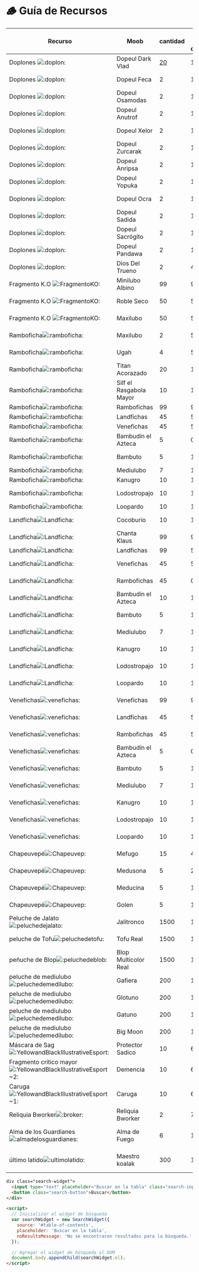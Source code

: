 # 🪵 Guía de Recursos

<table data-full-width="true"><thead><tr><th width="141">Recurso</th><th width="149">Moob</th><th width="102">cantidad</th><th width="124">% de drop</th><th width="122">% de drop</th><th>mazmorra o zona</th></tr></thead><tbody><tr><td>Doplones <img src="https://cdn.discordapp.com/emojis/1218678511557017661.webp?size=96&#x26;quality=lossless" alt=":doplon:"></td><td>Dopeul Dark Vlad</td><td><a data-footnote-ref href="#user-content-fn-1">20</a></td><td>100</td><td>100</td><td>zona de doplones</td></tr><tr><td>Doplones <img src="https://cdn.discordapp.com/emojis/1218678511557017661.webp?size=96&#x26;quality=lossless" alt=":doplon:"></td><td>Dopeul Feca</td><td>2</td><td>100</td><td>100</td><td>zona de doplones</td></tr><tr><td>Doplones <img src="https://cdn.discordapp.com/emojis/1218678511557017661.webp?size=96&#x26;quality=lossless" alt=":doplon:"></td><td>Dopeul Osamodas</td><td>2</td><td>100</td><td>100</td><td>zona de doplones</td></tr><tr><td>Doplones <img src="https://cdn.discordapp.com/emojis/1218678511557017661.webp?size=96&#x26;quality=lossless" alt=":doplon:"></td><td>Dopeul Anutrof</td><td>2</td><td>100</td><td>100</td><td>zona de doplones</td></tr><tr><td>Doplones <img src="https://cdn.discordapp.com/emojis/1218678511557017661.webp?size=96&#x26;quality=lossless" alt=":doplon:"></td><td>Dopeul Xelor</td><td>2</td><td>100</td><td>100</td><td>zona de doplones</td></tr><tr><td>Doplones <img src="https://cdn.discordapp.com/emojis/1218678511557017661.webp?size=96&#x26;quality=lossless" alt=":doplon:"></td><td>Dopeul Zurcarak</td><td>2</td><td>100</td><td>100</td><td>zona de doplones</td></tr><tr><td>Doplones <img src="https://cdn.discordapp.com/emojis/1218678511557017661.webp?size=96&#x26;quality=lossless" alt=":doplon:"></td><td>Dopeul Anripsa</td><td>2</td><td>100</td><td>100</td><td>zona de doplones</td></tr><tr><td>Doplones <img src="https://cdn.discordapp.com/emojis/1218678511557017661.webp?size=96&#x26;quality=lossless" alt=":doplon:"></td><td>Dopeul Yopuka</td><td>2</td><td>100</td><td>100</td><td>zona de doplones</td></tr><tr><td>Doplones <img src="https://cdn.discordapp.com/emojis/1218678511557017661.webp?size=96&#x26;quality=lossless" alt=":doplon:"></td><td>Dopeul Ocra</td><td>2</td><td>100</td><td>100</td><td>zona de doplones</td></tr><tr><td>Doplones <img src="https://cdn.discordapp.com/emojis/1218678511557017661.webp?size=96&#x26;quality=lossless" alt=":doplon:"></td><td>Dopeul Sadida</td><td>2</td><td>100</td><td>100</td><td>zona de doplones</td></tr><tr><td>Doplones <img src="https://cdn.discordapp.com/emojis/1218678511557017661.webp?size=96&#x26;quality=lossless" alt=":doplon:"></td><td>Dopeul Sacrógito</td><td>2</td><td>100</td><td>100</td><td>zona de doplones</td></tr><tr><td>Doplones <img src="https://cdn.discordapp.com/emojis/1218678511557017661.webp?size=96&#x26;quality=lossless" alt=":doplon:"></td><td>Dopeul Pandawa</td><td>2</td><td>100</td><td>100</td><td>zona de doplones</td></tr><tr><td>Doplones <img src="https://cdn.discordapp.com/emojis/1218678511557017661.webp?size=96&#x26;quality=lossless" alt=":doplon:"></td><td>Dios Del Trueno</td><td>2</td><td>45</td><td>500</td><td>zona de doplones</td></tr><tr><td>Fragmento K.O <img src="https://cdn.discordapp.com/emojis/1215739697180180542.webp?size=96&#x26;quality=lossless" alt=":FragmentoKO:"></td><td>Minilubo Albino</td><td>99</td><td>99</td><td>100</td><td>DUNG K.O</td></tr><tr><td>Fragmento K.O <img src="https://cdn.discordapp.com/emojis/1215739697180180542.webp?size=96&#x26;quality=lossless" alt=":FragmentoKO:"></td><td>Roble Seco</td><td>50</td><td>50</td><td>100</td><td>DUNG elemental</td></tr><tr><td>Fragmento K.O <img src="https://cdn.discordapp.com/emojis/1215739697180180542.webp?size=96&#x26;quality=lossless" alt=":FragmentoKO:"></td><td>Maxilubo</td><td>50</td><td>50</td><td>100</td><td>Antro de Xp</td></tr><tr><td>Ramboficha<img src="https://cdn.discordapp.com/emojis/1218735351531573338.webp?size=96&#x26;quality=lossless" alt=":ramboficha:" data-size="line"></td><td>Maxilubo</td><td>2</td><td>50</td><td>300</td><td>Antro de xp</td></tr><tr><td>Ramboficha<img src="https://cdn.discordapp.com/emojis/1218735351531573338.webp?size=96&#x26;quality=lossless" alt=":ramboficha:" data-size="line"></td><td>Ugah</td><td>4</td><td>50</td><td>100</td><td>Antro de Xp</td></tr><tr><td>Ramboficha<img src="https://cdn.discordapp.com/emojis/1218735351531573338.webp?size=96&#x26;quality=lossless" alt=":ramboficha:" data-size="line"></td><td>Titan Acorazado</td><td>20</td><td>100</td><td>100</td><td>Dung Elemental</td></tr><tr><td>Ramboficha<img src="https://cdn.discordapp.com/emojis/1218735351531573338.webp?size=96&#x26;quality=lossless" alt=":ramboficha:" data-size="line"></td><td>Silf el Rasgabola Mayor</td><td>10</td><td>100</td><td>100</td><td>Dung fichas</td></tr><tr><td>Ramboficha<img src="https://cdn.discordapp.com/emojis/1218735351531573338.webp?size=96&#x26;quality=lossless" alt=":ramboficha:" data-size="line"></td><td>Rambofichas</td><td>99</td><td>99</td><td>100</td><td>Dungfichas</td></tr><tr><td>Ramboficha<img src="https://cdn.discordapp.com/emojis/1218735351531573338.webp?size=96&#x26;quality=lossless" alt=":ramboficha:" data-size="line"></td><td>Landfichas</td><td>45</td><td>50</td><td>0</td><td>Dungfichas</td></tr><tr><td>Ramboficha<img src="https://cdn.discordapp.com/emojis/1218735351531573338.webp?size=96&#x26;quality=lossless" alt=":ramboficha:" data-size="line"></td><td>Venefichas</td><td>45</td><td>50</td><td>0</td><td>Dungfichas</td></tr><tr><td>Ramboficha<img src="https://cdn.discordapp.com/emojis/1218735351531573338.webp?size=96&#x26;quality=lossless" alt=":ramboficha:" data-size="line"></td><td>Bambudín el Azteca</td><td>5</td><td>0</td><td>0</td><td>Dungfichas</td></tr><tr><td>Ramboficha<img src="https://cdn.discordapp.com/emojis/1218735351531573338.webp?size=96&#x26;quality=lossless" alt=":ramboficha:" data-size="line"></td><td>Bambuto</td><td>5</td><td>100</td><td>0</td><td>Isla de leveo</td></tr><tr><td>Ramboficha<img src="https://cdn.discordapp.com/emojis/1218735351531573338.webp?size=96&#x26;quality=lossless" alt=":ramboficha:" data-size="line"></td><td>Mediulubo</td><td>7</td><td>100</td><td>0</td><td>Isla de levo </td></tr><tr><td>Ramboficha<img src="https://cdn.discordapp.com/emojis/1218735351531573338.webp?size=96&#x26;quality=lossless" alt=":ramboficha:" data-size="line"></td><td>Kanugro</td><td>10</td><td>100</td><td>0</td><td>Isla de levo</td></tr><tr><td>Ramboficha<img src="https://cdn.discordapp.com/emojis/1218735351531573338.webp?size=96&#x26;quality=lossless" alt=":ramboficha:" data-size="line"></td><td>Lodostropajo</td><td>10</td><td>100</td><td>0</td><td>Isla de leveo </td></tr><tr><td>Ramboficha<img src="https://cdn.discordapp.com/emojis/1218735351531573338.webp?size=96&#x26;quality=lossless" alt=":ramboficha:" data-size="line"></td><td>Loopardo</td><td>10</td><td>100</td><td>100</td><td>Isla de levo </td></tr><tr><td>Landficha<img src="https://cdn.discordapp.com/emojis/1218740715895525526.webp?size=96&#x26;quality=lossless" alt=":Landficha:" data-size="line"></td><td>Cocoburio</td><td>10</td><td>100</td><td>100</td><td>Dung elemental</td></tr><tr><td>Landficha<img src="https://cdn.discordapp.com/emojis/1218740715895525526.webp?size=96&#x26;quality=lossless" alt=":Landficha:" data-size="line"></td><td>Chanta Klaus</td><td>99</td><td>99</td><td>100</td><td>Dung Nawidad</td></tr><tr><td>Landficha<img src="https://cdn.discordapp.com/emojis/1218740715895525526.webp?size=96&#x26;quality=lossless" alt=":Landficha:" data-size="line"></td><td>Landfichas</td><td>99</td><td>50</td><td>100</td><td>Dun fichas</td></tr><tr><td>Landficha<img src="https://cdn.discordapp.com/emojis/1218740715895525526.webp?size=96&#x26;quality=lossless" alt=":Landficha:" data-size="line"></td><td>Venefichas</td><td>45</td><td>50</td><td>200</td><td>Dung fichas</td></tr><tr><td>Landficha<img src="https://cdn.discordapp.com/emojis/1218740715895525526.webp?size=96&#x26;quality=lossless" alt=":Landficha:" data-size="line"></td><td>Rambofichas</td><td>45</td><td>0</td><td>200</td><td>Dung Fichas</td></tr><tr><td>Landficha<img src="https://cdn.discordapp.com/emojis/1218740715895525526.webp?size=96&#x26;quality=lossless" alt=":Landficha:" data-size="line"></td><td>Bambudín el Azteca</td><td>10</td><td>100</td><td>0</td><td>Dung Fichas</td></tr><tr><td>Landficha<img src="https://cdn.discordapp.com/emojis/1218740715895525526.webp?size=96&#x26;quality=lossless" alt=":Landficha:" data-size="line"></td><td>Bambuto</td><td>5</td><td>100</td><td>0</td><td>Isla de leveo</td></tr><tr><td>Landficha<img src="https://cdn.discordapp.com/emojis/1218740715895525526.webp?size=96&#x26;quality=lossless" alt=":Landficha:" data-size="line"></td><td>Mediulubo</td><td>7</td><td>100</td><td>0</td><td>Isla de leveo</td></tr><tr><td>Landficha<img src="https://cdn.discordapp.com/emojis/1218740715895525526.webp?size=96&#x26;quality=lossless" alt=":Landficha:" data-size="line"></td><td>Kanugro</td><td>10</td><td>100</td><td>0</td><td>Isla de leveo</td></tr><tr><td>Landficha<img src="https://cdn.discordapp.com/emojis/1218740715895525526.webp?size=96&#x26;quality=lossless" alt=":Landficha:" data-size="line"></td><td>Lodostropajo</td><td>10</td><td>100</td><td>0</td><td>Isla de leveo</td></tr><tr><td>Landficha<img src="https://cdn.discordapp.com/emojis/1218740715895525526.webp?size=96&#x26;quality=lossless" alt=":Landficha:" data-size="line"></td><td>Loopardo</td><td>10</td><td>100</td><td>0</td><td>Isla de leveo</td></tr><tr><td>Venefichas<img src="https://cdn.discordapp.com/emojis/1218745164047319070.webp?size=96&#x26;quality=lossless" alt=":venefichas:" data-size="line"></td><td>Venefichas</td><td>99</td><td>99</td><td>100</td><td>Dung Fichas</td></tr><tr><td>Venefichas<img src="https://cdn.discordapp.com/emojis/1218745164047319070.webp?size=96&#x26;quality=lossless" alt=":venefichas:" data-size="line"></td><td>Landfichas</td><td>45</td><td>50</td><td>200</td><td>Dung Fichas</td></tr><tr><td>Venefichas<img src="https://cdn.discordapp.com/emojis/1218745164047319070.webp?size=96&#x26;quality=lossless" alt=":venefichas:" data-size="line"></td><td>Rambofichas</td><td>45</td><td>50</td><td>200</td><td>Dung Fichas</td></tr><tr><td>Venefichas<img src="https://cdn.discordapp.com/emojis/1218745164047319070.webp?size=96&#x26;quality=lossless" alt=":venefichas:" data-size="line"></td><td>Bambudín el Azteca</td><td>5</td><td>0</td><td>0</td><td>Isla de leveo</td></tr><tr><td>Venefichas<img src="https://cdn.discordapp.com/emojis/1218745164047319070.webp?size=96&#x26;quality=lossless" alt=":venefichas:" data-size="line"></td><td>Bambuto</td><td>5</td><td>100</td><td>0</td><td>Isla de leveo</td></tr><tr><td>Venefichas<img src="https://cdn.discordapp.com/emojis/1218745164047319070.webp?size=96&#x26;quality=lossless" alt=":venefichas:" data-size="line"></td><td>Mediulubo</td><td>7</td><td>100</td><td>0</td><td>Isla de leveo</td></tr><tr><td>Venefichas<img src="https://cdn.discordapp.com/emojis/1218745164047319070.webp?size=96&#x26;quality=lossless" alt=":venefichas:" data-size="line"></td><td>Kanugro</td><td>10</td><td>100</td><td>0</td><td>Isla de leveo</td></tr><tr><td>Venefichas<img src="https://cdn.discordapp.com/emojis/1218745164047319070.webp?size=96&#x26;quality=lossless" alt=":venefichas:" data-size="line"></td><td>Lodostropajo</td><td>10</td><td>100</td><td>0</td><td>Isla de leveo</td></tr><tr><td>Venefichas<img src="https://cdn.discordapp.com/emojis/1218745164047319070.webp?size=96&#x26;quality=lossless" alt=":venefichas:" data-size="line"></td><td>Loopardo</td><td>10</td><td>100</td><td>0</td><td>Isla de leveo</td></tr><tr><td>Chapeuvepé<img src="https://cdn.discordapp.com/emojis/1218753671383482538.webp?size=96&#x26;quality=lossless" alt=":Chapeuvep:" data-size="line"></td><td>Mefugo</td><td>15</td><td>40</td><td>200</td><td>Zona de chapas</td></tr><tr><td>Chapeuvepé<img src="https://cdn.discordapp.com/emojis/1218753671383482538.webp?size=96&#x26;quality=lossless" alt=":Chapeuvep:" data-size="line"></td><td>Medusona</td><td>5</td><td>20</td><td>150</td><td>zona de chapas</td></tr><tr><td>Chapeuvepé<img src="https://cdn.discordapp.com/emojis/1218753671383482538.webp?size=96&#x26;quality=lossless" alt=":Chapeuvep:" data-size="line"></td><td>Meducina</td><td>5</td><td>10</td><td>150</td><td>zona de chapas</td></tr><tr><td>Chapeuvepé<img src="https://cdn.discordapp.com/emojis/1218753671383482538.webp?size=96&#x26;quality=lossless" alt=":Chapeuvep:" data-size="line"></td><td>Golen</td><td>5</td><td>100</td><td>300</td><td>zona de chapas</td></tr><tr><td>Peluche de Jalato <img src="https://cdn.discordapp.com/emojis/1218763861478608967.webp?size=96&#x26;quality=lossless" alt=":peluchedejalato:" data-size="line"></td><td>Jalitronco</td><td>1500</td><td>100</td><td>100</td><td>Dung peluches</td></tr><tr><td>peluche de Tofu<img src="https://cdn.discordapp.com/emojis/1218763996757360671.webp?size=96&#x26;quality=lossless" alt=":peluchedetofu:" data-size="line"></td><td>Tofu Real</td><td>1500</td><td>100</td><td>100</td><td>Dung Peluches</td></tr><tr><td>peñuche de Blop<img src="https://cdn.discordapp.com/emojis/1218763802984845312.webp?size=96&#x26;quality=lossless" alt=":peluchedeblob:" data-size="line"></td><td>Blop Multicolor Real</td><td>1500</td><td>100</td><td>100</td><td>Dung peluches</td></tr><tr><td>peluche de mediulubo<img src="https://cdn.discordapp.com/emojis/1218764327532761158.webp?size=96&#x26;quality=lossless" alt=":peluchedemedilubo:" data-size="line"></td><td>Gafiera</td><td>200</td><td>100</td><td>100</td><td>Zona de chapas </td></tr><tr><td>peluche de mediulubo<img src="https://cdn.discordapp.com/emojis/1218764327532761158.webp?size=96&#x26;quality=lossless" alt=":peluchedemedilubo:" data-size="line"></td><td>Glotuno</td><td>200</td><td>100</td><td>100</td><td>Zona de chapas</td></tr><tr><td>peluche de mediulubo<img src="https://cdn.discordapp.com/emojis/1218764327532761158.webp?size=96&#x26;quality=lossless" alt=":peluchedemedilubo:" data-size="line"></td><td>Gatuno</td><td>200</td><td>100</td><td>100</td><td>Zona de chapas</td></tr><tr><td>peluche de mediulubo<img src="https://cdn.discordapp.com/emojis/1218764327532761158.webp?size=96&#x26;quality=lossless" alt=":peluchedemedilubo:" data-size="line"></td><td>Big Moon</td><td>200</td><td>100</td><td>100</td><td>Zona de chapas</td></tr><tr><td>Máscara de Sag <img src="https://cdn.discordapp.com/emojis/1218775186241748992.webp?size=96&#x26;quality=lossless" alt=":YellowandBlackIllustrativeEsport:" data-size="line"></td><td>Protector Sadico</td><td>10</td><td>60</td><td>2500</td><td>Dung Zadico</td></tr><tr><td>Fragmento crítico mayor<img src="https://cdn.discordapp.com/emojis/1218775225047449630.webp?size=96&#x26;quality=lossless" alt=":YellowandBlackIllustrativeEsport~2:" data-size="line"></td><td>Demencia</td><td>10</td><td>60</td><td>2500</td><td>Dung Mizz</td></tr><tr><td>Caruga<img src="https://cdn.discordapp.com/emojis/1218775206169018489.webp?size=96&#x26;quality=lossless" alt=":YellowandBlackIllustrativeEsport~1:" data-size="line"></td><td>Caruga</td><td>10</td><td>60</td><td>2500</td><td>Dung Pantano</td></tr><tr><td>Reliquia Bworker<img src="https://cdn.discordapp.com/emojis/1218780725097005076.webp?size=96&#x26;quality=lossless" alt=":broker:" data-size="line"></td><td>Reliquia Bworker</td><td>2</td><td>70</td><td>100</td><td>Dung Bworker</td></tr><tr><td>Alma de los Guardianes<img src="https://cdn.discordapp.com/emojis/1218780696349376563.webp?size=96&#x26;quality=lossless" alt=":almadelosguardianes:" data-size="line"></td><td>Alma de Fuego</td><td>6</td><td>100</td><td>100</td><td>Alma de los guardianes</td></tr><tr><td>último latido<img src="https://cdn.discordapp.com/emojis/1218780681560129586.webp?size=96&#x26;quality=lossless" alt=":ultimolatido:" data-size="line"></td><td>Maestro koalak</td><td>300</td><td>100</td><td>100</td><td>Montaña de los koalaks</td></tr></tbody></table>

```html
div class="search-widget">
  <input type="text" placeholder="Buscar en la tabla" class="search-input" />
  <button class="search-button">Buscar</button>
</div>

<script>
  // Inicializar el widget de búsqueda
  var searchWidget = new SearchWidget({
    source: '#table-of-contents',
    placeholder: 'Buscar en la tabla',
    noResultsMessage: 'No se encontraron resultados para la búsqueda.'
  });

  // Agregar el widget de búsqueda al DOM
  document.body.appendChild(searchWidget.el);
</script>

```

[^1]: 
